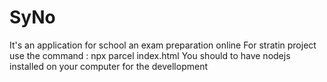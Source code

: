 # SyNo
It's an application for school an exam preparation online
For stratin project use the command : npx parcel index.html
You should to have nodejs installed on your computer for the devellopment
